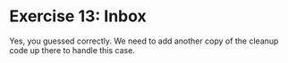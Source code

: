 # Exercise 13: Inbox

Yes, you guessed correctly. We need to add another copy of the cleanup code up there to handle this case.

